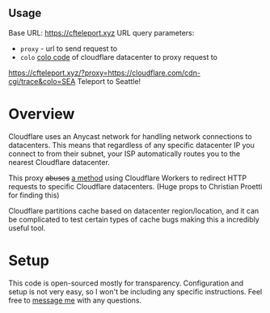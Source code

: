 ## Usage
Base URL: https://cfteleport.xyz
URL query parameters:
- `proxy` - url to send request to
- `colo` [colo code](https://github.com/hackermondev/cf-teleport/blob/main/worker/src/data/datacenters.json) of cloudflare datacenter to proxy request to

https://cfteleport.xyz/?proxy=https://cloudflare.com/cdn-cgi/trace&colo=SEA
Teleport to Seattle!


# Overview
Cloudflare uses an Anycast network for handling network connections to datacenters. This means that regardless of any specific datacenter IP you connect to from their subnet, your ISP automatically routes you to the nearest Cloudflare datacenter.

This proxy ~~abuses~~ [a method](https://www.youtube.com/watch?v=qFX2KuqR5FA) using Cloudflare Workers to redirect HTTP requests to specific Cloudflare datacenters. (Huge props to Christian Proetti for finding this)

Cloudflare partitions cache based on datacenter region/location, and it can be complicated to test certain types of cache bugs making this a incredibly useful tool.

# Setup
This code is open-sourced mostly for transparency. Configuration and setup is not very easy, so I won't be including any specific instructions. Feel free to [message me](https://x.com/hackermondev) with any questions.